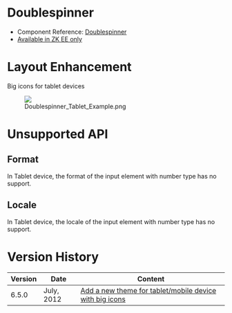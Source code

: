 

# Doublespinner

- Component Reference:
  [Doublespinner](ZK_Component_Reference/Input/Doublespinner)
- [Available in ZK EE only](http://www.zkoss.org/product/edition.dsp)

# Layout Enhancement

Big icons for tablet devices

<figure>
<img src="images/Doublespinner_Tablet_Example.png
title="Doublespinner_Tablet_Example.png" />
<figcaption>Doublespinner_Tablet_Example.png</figcaption>
</figure>

# Unsupported API

## Format

In Tablet device, the format of the input element with number type has
no support.

## Locale

In Tablet device, the locale of the input element with number type has
no support.

# Version History

| Version | Date       | Content                                                                                            |
|---------|------------|----------------------------------------------------------------------------------------------------|
| 6.5.0   | July, 2012 | [Add a new theme for tablet/mobile device with big icons](http://tracker.zkoss.org/browse/ZK-1247) |


